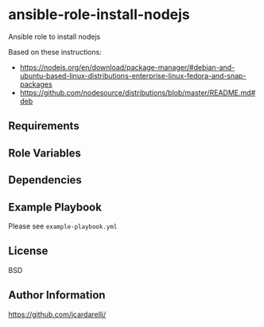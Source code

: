 # ansible-role-install-nodejs
Ansible role to install nodejs

Based on these instructions:
- https://nodejs.org/en/download/package-manager/#debian-and-ubuntu-based-linux-distributions-enterprise-linux-fedora-and-snap-packages
- https://github.com/nodesource/distributions/blob/master/README.md#deb

## Requirements

## Role Variables

## Dependencies

## Example Playbook

Please see `example-playbook.yml`

## License

BSD

## Author Information

https://github.com/jcardarelli/
